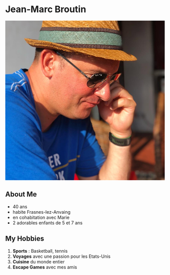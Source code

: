 
# Jean-Marc Broutin

![JMB's picture](JMB.png)

## About Me

- 40 ans
- habite Frasnes-lez-Anvaing
- en cohabitation avec Marie
- 2 adorables enfants de 5 et 7 ans


## My Hobbies
1. **Sports** : Basketball, tennis  
2. **Voyages** avec une passion pour les Etats-Unis
3. **Cuisine** du monde entier
4. **Escape Games** avec mes amis



